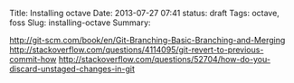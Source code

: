 Title: Installing octave
Date: 2013-07-27 07:41
status: draft
Tags: octave, foss
Slug: installing-octave
Summary: 



http://git-scm.com/book/en/Git-Branching-Basic-Branching-and-Merging
http://stackoverflow.com/questions/4114095/git-revert-to-previous-commit-how
http://stackoverflow.com/questions/52704/how-do-you-discard-unstaged-changes-in-git
